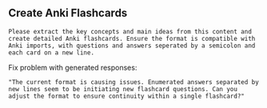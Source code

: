 ## Create Anki Flashcards

```
Please extract the key concepts and main ideas from this content and create detailed Anki flashcards. Ensure the format is compatible with Anki imports, with questions and answers seperated by a semicolon and each card on a new line.
```



Fix problem with generated responses:
```
"The current format is causing issues. Enumerated answers separated by new lines seem to be initiating new flashcard questions. Can you adjust the format to ensure continuity within a single flashcard?"
```